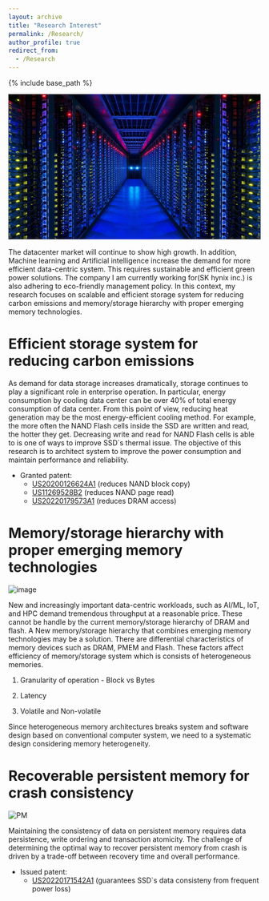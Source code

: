 ```yaml
---
layout: archive
title: "Research Interest"
permalink: /Research/
author_profile: true
redirect_from:
  - /Research
---
```



{% include base_path %}

![datacenter_img](/images/datacenter.jpg)

The datacenter market will continue to show high growth. In addition, Machine learning and Artificial intelligence increase the demand for more efficient data-centric system. This requires sustainable and efficient green power solutions. The company I am currently working for(SK hynix inc.) is also adhering to eco-friendly management policy. In this context, my research focuses on scalable and efficient storage system for reducing carbon emissions and memory/storage hierarchy with proper emerging memory technologies.



Efficient storage system for reducing carbon emissions
======

As demand for data storage increases dramatically, storage continues to play a significant role in enterprise operation. In particular, energy consumption by cooling data center can be over 40% of total energy consumption of data center. From this point of view, reducing heat generation may be the most energy-efficient cooling method. For example, the more often the NAND Flash cells inside the SSD are written and read, the hotter they get. Decreasing write and read for NAND Flash cells is able to is one of ways to improve SSD`s thermal issue. The objective of this research is to architect system to improve the power consumption and maintain performance and reliability.

* Granted patent:
  * [US20200126624A1](https://patents.google.com/patent/US20200126624A1) (reduces NAND block copy)
  * [US11269528B2](https://patents.google.com/patent/US11269528B2) (reduces NAND page read)
  * [US20220179573A1](https://patents.google.com/patent/US20220179573A1) (reduces DRAM access) 
  
  
  
Memory/storage hierarchy with proper emerging memory technologies
======

![image](https://user-images.githubusercontent.com/25541665/182406062-22a6faef-93f4-42a5-81c8-38fbc6468e76.png)

New and increasingly important data-centric workloads, such as AI/ML, IoT, and HPC demand tremendous throughput at a reasonable price. These cannot be handle by the current memory/storage hierarchy of DRAM and flash. A New memory/storage hierarchy that combines emerging memory technologies may be a solution. There are differential characteristics of memory devices such as DRAM, PMEM and Flash. These factors affect efficiency of memory/storage system which is consists of heterogeneous memories.

1) Granularity of operation - Block vs Bytes

2) Latency

3) Volatile and Non-volatile

Since heterogeneous memory architectures breaks system and software design based on conventional computer system, we need to a systematic design considering memory heterogeneity.

Recoverable persistent memory for crash consistency
======

![PM](https://user-images.githubusercontent.com/25541665/182413294-a7f7326f-0f73-4178-8d24-a01564dd79b0.png)

Maintaining the consistency of data on persistent memory requires data persistence, write ordering and transaction atomicity. The challenge of determining the optimal way to recover persistent memory from crash is driven by a trade-off between recovery time and overall performance.
  * Issued patent:
    * [US20220171542A1](https://patents.google.com/patent/US20220171542A1) (guarantees SSD`s data consisteny from frequent power loss)
 

